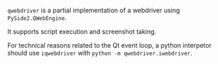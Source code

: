 `qwebdriver` is a partial implementation of a webdriver using `PySide2.QWebEngine`.

It supports script execution and screenshot taking.

For technical reasons related to the Qt event loop, a python interpetor should use `iqwebdriver` with `python -m qwebdriver.iwebdriver`.
